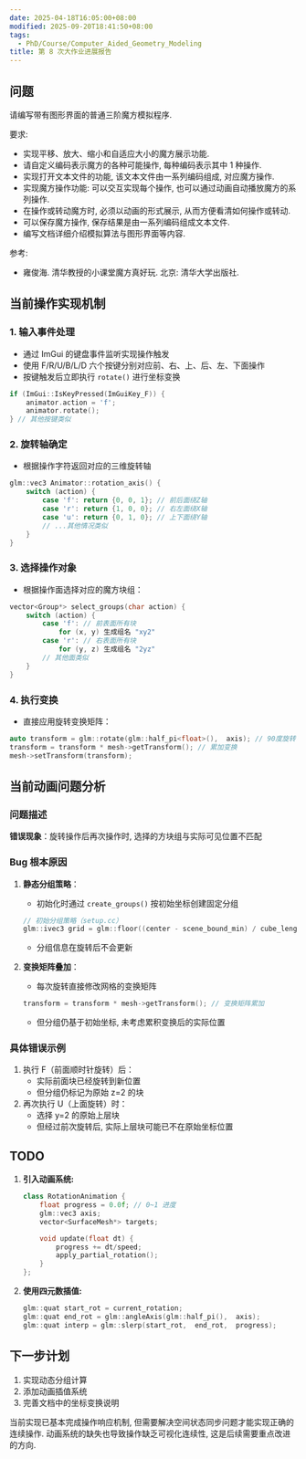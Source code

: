 ```yaml
---
date: 2025-04-18T16:05:00+08:00
modified: 2025-09-20T18:41:50+08:00
tags:
  - PhD/Course/Computer_Aided_Geometry_Modeling
title: 第 8 次大作业进展报告
---
```


## 问题

请编写带有图形界面的普通三阶魔方模拟程序.

要求:

- 实现平移、放大、缩小和自适应大小的魔方展示功能.
- 请自定义编码表示魔方的各种可能操作, 每种编码表示其中 1 种操作.
- 实现打开文本文件的功能, 该文本文件由一系列编码组成, 对应魔方操作.
- 实现魔方操作功能: 可以交互实现每个操作, 也可以通过动画自动播放魔方的系列操作.
- 在操作或转动魔方时, 必须以动画的形式展示, 从而方便看清如何操作或转动.
- 可以保存魔方操作, 保存结果是由一系列编码组成文本文件.
- 编写文档详细介绍模拟算法与图形界面等内容.

参考:

- 雍俊海. 清华教授的小课堂魔方真好玩. 北京: 清华大学出版社.

## 当前操作实现机制

### 1. 输入事件处理

- 通过 ImGui 的键盘事件监听实现操作触发
- 使用 F/R/U/B/L/D 六个按键分别对应前、右、上、后、左、下面操作
- 按键触发后立即执行 `rotate()` 进行坐标变换

```cpp
if (ImGui::IsKeyPressed(ImGuiKey_F)) {
    animator.action = 'f';
    animator.rotate();
} // 其他按键类似
```

### 2. 旋转轴确定

- 根据操作字符返回对应的三维旋转轴

```cpp
glm::vec3 Animator::rotation_axis() {
    switch (action) {
        case 'f': return {0, 0, 1}; // 前后面绕Z轴
        case 'r': return {1, 0, 0}; // 右左面绕X轴
        case 'u': return {0, 1, 0}; // 上下面绕Y轴
        // ...其他情况类似
    }
}
```

### 3. 选择操作对象

- 根据操作面选择对应的魔方块组：

```cpp
vector<Group*> select_groups(char action) {
    switch (action) {
        case 'f': // 前表面所有块
            for (x, y) 生成组名 "xy2"
        case 'r': // 右表面所有块
            for (y, z) 生成组名 "2yz"
        // 其他面类似
    }
}
```

### 4. 执行变换

- 直接应用旋转变换矩阵：

```cpp
auto transform = glm::rotate(glm::half_pi<float>(),  axis); // 90度旋转
transform = transform * mesh->getTransform(); // 累加变换
mesh->setTransform(transform);
```

## 当前动画问题分析

### 问题描述

**错误现象**：旋转操作后再次操作时, 选择的方块组与实际可见位置不匹配

### Bug 根本原因

1. **静态分组策略**：
   - 初始化时通过 `create_groups()` 按初始坐标创建固定分组

   ```cpp
   // 初始分组策略（setup.cc）
   glm::ivec3 grid = glm::floor((center - scene_bound_min) / cube_length);
   ```

   - 分组信息在旋转后不会更新

2. **变换矩阵叠加**：
   - 每次旋转直接修改网格的变换矩阵

   ```cpp
   transform = transform * mesh->getTransform(); // 变换矩阵累加
   ```

   - 但分组仍基于初始坐标, 未考虑累积变换后的实际位置

### 具体错误示例

1. 执行 F（前面顺时针旋转）后：
   - 实际前面块已经旋转到新位置
   - 但分组仍标记为原始 z=2 的块
2. 再次执行 U（上面旋转）时：
   - 选择 y=2 的原始上层块
   - 但经过前次旋转后, 实际上层块可能已不在原始坐标位置

## TODO

1. **引入动画系统:**

   ```cpp
   class RotationAnimation {
       float progress = 0.0f; // 0~1 进度
       glm::vec3 axis;
       vector<SurfaceMesh*> targets;

       void update(float dt) {
           progress += dt/speed;
           apply_partial_rotation();
       }
   };
   ```

2. **使用四元数插值:**

   ```cpp
   glm::quat start_rot = current_rotation;
   glm::quat end_rot = glm::angleAxis(glm::half_pi(),  axis);
   glm::quat interp = glm::slerp(start_rot,  end_rot,  progress);
   ```

## 下一步计划

1. 实现动态分组计算
2. 添加动画插值系统
3. 完善文档中的坐标变换说明

当前实现已基本完成操作响应机制, 但需要解决空间状态同步问题才能实现正确的连续操作. 动画系统的缺失也导致操作缺乏可视化连续性, 这是后续需要重点改进的方向.
